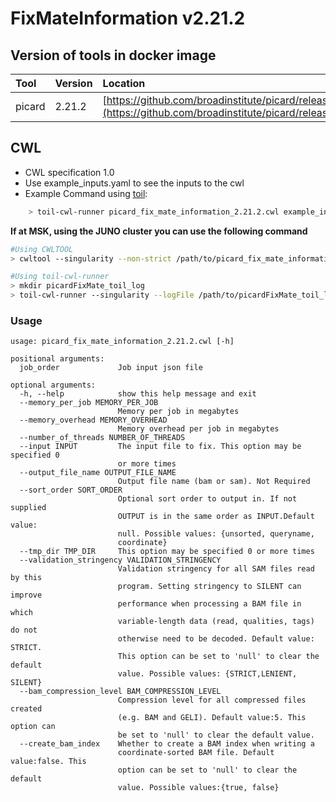 # FixMateInformation v2.21.2

## Version of tools in docker image

| Tool | Version | Location |
| :--- | :--- | :--- |
| picard | 2.21.2 | [https://github.com/broadinstitute/picard/releases/download/2.21.2/picard.jar](https://github.com/broadinstitute/picard/releases/download/2.21.2/picard.jar) |

## CWL

* CWL specification 1.0
* Use example\_inputs.yaml to see the inputs to the cwl
* Example Command using [toil](https://toil.readthedocs.io):

```bash
    > toil-cwl-runner picard_fix_mate_information_2.21.2.cwl example_inputs.yaml
```

**If at MSK, using the JUNO cluster you can use the following command**

```bash
#Using CWLTOOL
> cwltool --singularity --non-strict /path/to/picard_fix_mate_information_1.96/picard_fix_mate_information_2.21.2.cwl /path/to/inputs.yaml

#Using toil-cwl-runner
> mkdir picardFixMate_toil_log
> toil-cwl-runner --singularity --logFile /path/to/picardFixMate_toil_log/cwltoil.log  --jobStore /path/to/picardFixMate_jobStore --batchSystem lsf --workDir /path/to picardFixMate_toil_log --outdir . --writeLogs /path/to/picardFixMate_toil_log --logLevel DEBUG --stats --retryCount 2 --disableCaching --maxLogFileSize 20000000000 /path/to/picard_fix_mate_information_2.21.2/picard_fix_mate_information_2.21.2.cwl /path/to/inputs.yaml > picardFixMate_toil.stdout 2> picardFixMate_toil.stderr &
```

### Usage

```text
usage: picard_fix_mate_information_2.21.2.cwl [-h]

positional arguments:
  job_order             Job input json file

optional arguments:
  -h, --help            show this help message and exit
  --memory_per_job MEMORY_PER_JOB
                        Memory per job in megabytes
  --memory_overhead MEMORY_OVERHEAD
                        Memory overhead per job in megabytes
  --number_of_threads NUMBER_OF_THREADS
  --input INPUT         The input file to fix. This option may be specified 0
                        or more times
  --output_file_name OUTPUT_FILE_NAME
                        Output file name (bam or sam). Not Required
  --sort_order SORT_ORDER
                        Optional sort order to output in. If not supplied
                        OUTPUT is in the same order as INPUT.Default value:
                        null. Possible values: {unsorted, queryname,
                        coordinate}
  --tmp_dir TMP_DIR     This option may be specified 0 or more times
  --validation_stringency VALIDATION_STRINGENCY
                        Validation stringency for all SAM files read by this
                        program. Setting stringency to SILENT can improve
                        performance when processing a BAM file in which
                        variable-length data (read, qualities, tags) do not
                        otherwise need to be decoded. Default value: STRICT.
                        This option can be set to 'null' to clear the default
                        value. Possible values: {STRICT,LENIENT, SILENT}
  --bam_compression_level BAM_COMPRESSION_LEVEL
                        Compression level for all compressed files created
                        (e.g. BAM and GELI). Default value:5. This option can
                        be set to 'null' to clear the default value.
  --create_bam_index    Whether to create a BAM index when writing a
                        coordinate-sorted BAM file. Default value:false. This
                        option can be set to 'null' to clear the default
                        value. Possible values:{true, false}
```

